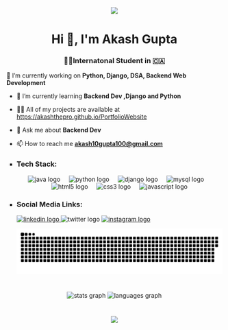 ###

<br clear="both">

<div align="center">
  <img height="200" src="https://i.pinimg.com/originals/f1/ed/a4/f1eda4768df8d8135c779772f2833e88.gif"  />
</div>

###
<h1 align="center">Hi 👋, I'm Akash Gupta</h1>
<h3 align="center"> 👨‍🎓Internatonal Student in 🇨🇦</h3>


 🔭 I’m currently working on **Python, Django, DSA, Backend Web Development**

- 🌱 I’m currently learning **Backend Dev ,Django and Python**

- 👨‍💻 All of my projects are available at https://akashthepro.github.io/PortfolioWebsite

- 💬 Ask me about **Backend Dev**

- 📫 How to reach me **akash10gupta100@gmail.com**

###
<ul style="list-style: square;">
  <li>
    <h3 align="left"> Tech Stack:</h3>
<div align="center">
  <img src="https://cdn.jsdelivr.net/gh/devicons/devicon/icons/java/java-original.svg" height="40" alt="java logo"  />
  <img width="12" />
  <img src="https://cdn.jsdelivr.net/gh/devicons/devicon/icons/python/python-original.svg" height="40" alt="python logo"  />
  <img width="12" />
  <img src="https://cdn.jsdelivr.net/gh/devicons/devicon/icons/django/django-plain.svg" height="40" alt="django logo"  />
  <img width="12" />
  <img src="https://cdn.jsdelivr.net/gh/devicons/devicon/icons/mysql/mysql-original.svg" height="40" alt="mysql logo"  />
  <img width="12" />
  <img src="https://cdn.jsdelivr.net/gh/devicons/devicon/icons/html5/html5-original.svg" height="40" alt="html5 logo"  />
  <img width="12" />
  <img src="https://cdn.jsdelivr.net/gh/devicons/devicon/icons/css3/css3-original.svg" height="40" alt="css3 logo"  />
  <img width="12" />
  <img src="https://cdn.jsdelivr.net/gh/devicons/devicon/icons/javascript/javascript-plain.svg" height="40" alt="javascript logo"  />
</div>

  </li>
  <li>
    <h3 align="left"> Social Media Links: </h3>
    <div align="left">
  <a href="https://www.linkedin.com/in/akash-gupta-6a447a237/" target="_blank">
    <img src="https://raw.githubusercontent.com/maurodesouza/profile-readme-generator/master/src/assets/icons/social/linkedin/default.svg" width="52" height="40" alt="linkedin logo"  />
  </a>
  <img src="https://raw.githubusercontent.com/maurodesouza/profile-readme-generator/master/src/assets/icons/social/twitter/default.svg" width="52" height="40" alt="twitter logo"  />
      <a href="https://www.instagram.com/akash8_gupta" target="_blank">
          <img src="https://raw.githubusercontent.com/maurodesouza/profile-readme-generator/master/src/assets/icons/social/instagram/default.svg" width="52" height="40" alt="instagram logo"  />
      </a>

</div>

<a href=#><img src="snake.svg"></a>
  </li>
</ul>


###
<br clear="both">

<div align="center">
  <img src="https://github-readme-stats.vercel.app/api?username=Akashthepro&hide_title=false&hide_rank=false&show_icons=true&include_all_commits=true&count_private=true&disable_animations=false&theme=dracula&locale=en&hide_border=false&order=1" height="150" alt="stats graph"  />
  <img src="https://github-readme-stats.vercel.app/api/top-langs?username=Akashthepro&locale=en&hide_title=false&layout=compact&card_width=320&langs_count=5&theme=dracula&hide_border=false&order=2" height="150" alt="languages graph"  />
</div>

###

<br clear="both">

<div align="center">
  <img src="https://profile-counter.glitch.me/Akashthepro/count.svg?"  />
</div>

###
